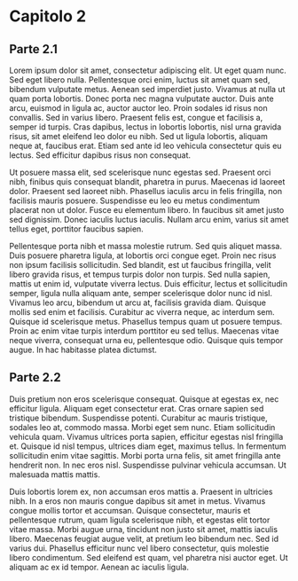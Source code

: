 # Capitolo 2

## Parte 2.1

Lorem ipsum dolor sit amet, consectetur adipiscing elit. Ut eget quam nunc. Sed eget libero nulla. Pellentesque orci enim, luctus sit amet quam sed, bibendum vulputate metus. Aenean sed imperdiet justo. Vivamus at nulla ut quam porta lobortis. Donec porta nec magna vulputate auctor. Duis ante arcu, euismod in ligula ac, auctor auctor leo. Proin sodales id risus non convallis. Sed in varius libero. Praesent felis est, congue et facilisis a, semper id turpis. Cras dapibus, lectus in lobortis lobortis, nisl urna gravida risus, sit amet eleifend leo dolor eu nibh. Sed ut ligula lobortis, aliquam neque at, faucibus erat. Etiam sed ante id leo vehicula consectetur quis eu lectus. Sed efficitur dapibus risus non consequat.

Ut posuere massa elit, sed scelerisque nunc egestas sed. Praesent orci nibh, finibus quis consequat blandit, pharetra in purus. Maecenas id laoreet dolor. Praesent sed laoreet nibh. Phasellus iaculis arcu in felis fringilla, non facilisis mauris posuere. Suspendisse eu leo eu metus condimentum placerat non ut dolor. Fusce eu elementum libero. In faucibus sit amet justo sed dignissim. Donec iaculis luctus iaculis. Nullam arcu enim, varius sit amet tellus eget, porttitor faucibus sapien.

Pellentesque porta nibh et massa molestie rutrum. Sed quis aliquet massa. Duis posuere pharetra ligula, at lobortis orci congue eget. Proin nec risus non ipsum facilisis sollicitudin. Sed blandit, est ut faucibus fringilla, velit libero gravida risus, et tempus turpis dolor non turpis. Sed nulla sapien, mattis ut enim id, vulputate viverra lectus. Duis efficitur, lectus et sollicitudin semper, ligula nulla aliquam ante, semper scelerisque dolor nunc id nisl. Vivamus leo arcu, bibendum ut arcu at, facilisis gravida diam. Quisque mollis sed enim et facilisis. Curabitur ac viverra neque, ac interdum sem. Quisque id scelerisque metus. Phasellus tempus quam ut posuere tempus. Proin ac enim vitae turpis interdum porttitor eu sed tellus. Maecenas vitae neque viverra, consequat urna eu, pellentesque odio. Quisque quis tempor augue. In hac habitasse platea dictumst.

## Parte 2.2

Duis pretium non eros scelerisque consequat. Quisque at egestas ex, nec efficitur ligula. Aliquam eget consectetur erat. Cras ornare sapien sed tristique bibendum. Suspendisse potenti. Curabitur ac mauris tristique, sodales leo at, commodo massa. Morbi eget sem nunc. Etiam sollicitudin vehicula quam. Vivamus ultrices porta sapien, efficitur egestas nisl fringilla et. Quisque id nisl tempus, ultrices diam eget, maximus tellus. In fermentum sollicitudin enim vitae sagittis. Morbi porta urna felis, sit amet fringilla ante hendrerit non. In nec eros nisl. Suspendisse pulvinar vehicula accumsan. Ut malesuada mattis mattis.

Duis lobortis lorem ex, non accumsan eros mattis a. Praesent in ultricies nibh. In a eros non mauris congue dapibus sit amet in metus. Vivamus congue mollis tortor et accumsan. Quisque consectetur, mauris et pellentesque rutrum, quam ligula scelerisque nibh, et egestas elit tortor vitae massa. Morbi augue urna, tincidunt non justo sit amet, mattis iaculis libero. Maecenas feugiat augue velit, at pretium leo bibendum nec. Sed id varius dui. Phasellus efficitur nunc vel libero consectetur, quis molestie libero condimentum. Sed eleifend est quam, vel pharetra nisi auctor eget. Ut aliquam ac ex id tempor. Aenean ac iaculis ligula. 
